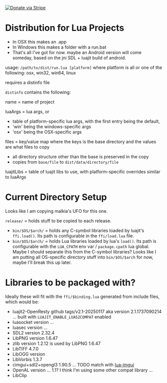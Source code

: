 [![Donate via Stripe](https://img.shields.io/badge/Donate-Stripe-green.svg)](https://buy.stripe.com/00gbJZ0OdcNs9zi288)<br>

# Distribution for Lua Projects

- In OSX this makes an .app
- In Windows this makes a folder with a run.bat
- That's all I've got for now.  maybe an Android version will come someday, based on the jni SDL + luajit build of android.

usage: `/path/to/dist/run.lua [platform]`
	where platform is all or one of the following: osx, win32, win64, linux

requires a distinfo file

`distinfo` contains the following:

name = name of project

luaArgs = lua args, or
- table of platform-specific lua args, with the first entry being the default,
- 'win' being the windows-specific args
- 'osx' being the OSX-specific args

files = key/value map where the keys is the base directory and the values are what files to copy
- all directory structure other than the base is preserved in the copy
- copies from `base/file` to `dist/data/directory/file`

luajitLibs = table of luajit libs to use, with platform-specific overrides similar to luaArgs



# Current Directory Setup

Looks like I am copying malkia's UFO for this one.

`release/` = holds stuff to be copied to each release.
-	`bin/$OS/$arch/` = holds any C-symbol libraries loaded by luajit's `ffi.load()`.  Its path is configurable in the `ffi/load.lua` file.
-	`bin/$OS/$arch/` = holds Lua libraries loaded by lua's `load()`.  Its path is configurable with the `LUA_CPATH` env var / `package.cpath` lua global.  Maybe I should separate this from the C-symbol libraries?
Looks like I am putting all OS-specific directory stuff into `bin/$OS/$arch` for now, maybe I'll break this up later.

# Libraries to be packaged with?

Ideally these will fit with the `ffi/$binding.lua` generated from include files, which would be:
- luajit2-OpenResty github tags/v2.1-20250117 aka version 2.1.1737090214 ... built with `LUAJIT_ENABLE_LUA52COMPAT` enabled
- luasocket version ...
- luasec version ...
- SDL2 version 2.32.4
- LibPNG version 1.6.47
- zlib version 1.2.12 is used by LibPNG 1.6.47
- LibTIFF 4.7.0
- LibOGG version
- LibVorbis 1.3.7
- cimgui+sdl2+opengl3 1.90.5 ... TODO match with [lua-imgui](https://github.com/thenumbernine/lua-imgui)
- OpenAL version ... 1.1?  I think I'm using some other compat library ...
- LibClip
